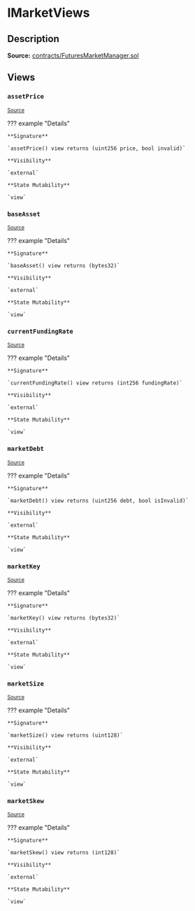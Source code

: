 # IMarketViews

## Description

**Source:** [contracts/FuturesMarketManager.sol](https://github.com/Synthetixio/synthetix/tree/v2.68.2/contracts/FuturesMarketManager.sol)

## Views

### `assetPrice`

<sub>[Source](https://github.com/Synthetixio/synthetix/tree/v2.68.2/contracts/FuturesMarketManager.sol#L30)</sub>

??? example "Details"

    **Signature**

    `assetPrice() view returns (uint256 price, bool invalid)`

    **Visibility**

    `external`

    **State Mutability**

    `view`

### `baseAsset`

<sub>[Source](https://github.com/Synthetixio/synthetix/tree/v2.68.2/contracts/FuturesMarketManager.sol#L24)</sub>

??? example "Details"

    **Signature**

    `baseAsset() view returns (bytes32)`

    **Visibility**

    `external`

    **State Mutability**

    `view`

### `currentFundingRate`

<sub>[Source](https://github.com/Synthetixio/synthetix/tree/v2.68.2/contracts/FuturesMarketManager.sol#L34)</sub>

??? example "Details"

    **Signature**

    `currentFundingRate() view returns (int256 fundingRate)`

    **Visibility**

    `external`

    **State Mutability**

    `view`

### `marketDebt`

<sub>[Source](https://github.com/Synthetixio/synthetix/tree/v2.68.2/contracts/FuturesMarketManager.sol#L32)</sub>

??? example "Details"

    **Signature**

    `marketDebt() view returns (uint256 debt, bool isInvalid)`

    **Visibility**

    `external`

    **State Mutability**

    `view`

### `marketKey`

<sub>[Source](https://github.com/Synthetixio/synthetix/tree/v2.68.2/contracts/FuturesMarketManager.sol#L22)</sub>

??? example "Details"

    **Signature**

    `marketKey() view returns (bytes32)`

    **Visibility**

    `external`

    **State Mutability**

    `view`

### `marketSize`

<sub>[Source](https://github.com/Synthetixio/synthetix/tree/v2.68.2/contracts/FuturesMarketManager.sol#L26)</sub>

??? example "Details"

    **Signature**

    `marketSize() view returns (uint128)`

    **Visibility**

    `external`

    **State Mutability**

    `view`

### `marketSkew`

<sub>[Source](https://github.com/Synthetixio/synthetix/tree/v2.68.2/contracts/FuturesMarketManager.sol#L28)</sub>

??? example "Details"

    **Signature**

    `marketSkew() view returns (int128)`

    **Visibility**

    `external`

    **State Mutability**

    `view`
